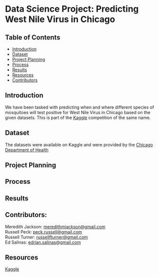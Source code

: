 # Data Science Project: Predicting West Nile Virus in Chicago 

## Table of Contents


- [Introduction](#introduction)
- [Dataset](#dataset)
- [Project Planning](#project-planning)
- [Process](#process)
- [Results](#results)
- [Resources](#resources)
- [Contributors](#contributors)


## Introduction
We have been tasked with predicting when and where different species of mosquitoes will test positive for West Nile Virus in Chicago based on the given datasets.  This is part of the [Kaggle](http://https://www.kaggle.com/c/predict-west-nile-virus) competition of the same name.

## Dataset

The datasets were available on Kaggle and were provided by the [Chicago Department of Health](https://www.cityofchicago.org/city/en/depts/cdph.html)

## Project Planning


## Process


## Results

## Contributors:
Meredith Jackson: <meredithmjackson@gmail.com>  
Russell Peck: <peck.russell@gmail.com>  
Russell Turner: <russellfturner@gmail.com>  
Ed Salinas: <edrian.salinas@gmail.com>



## Resources

[Kaggle](http://www.kaggle.com)
